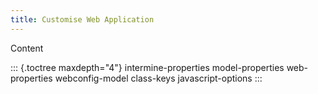 ```yaml
---
title: Customise Web Application
---
```


Content

::: {.toctree maxdepth="4"}
intermine-properties model-properties web-properties webconfig-model
class-keys javascript-options
:::
